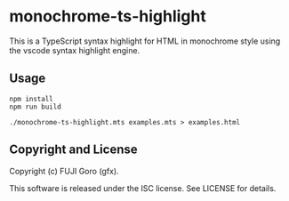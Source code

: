 # monochrome-ts-highlight

This is a TypeScript syntax highlight for HTML in monochrome style using the vscode syntax highlight engine.

## Usage

```shell
npm install
npm run build

./monochrome-ts-highlight.mts examples.mts > examples.html
```

## Copyright and License

Copyright (c) FUJI Goro (gfx).

This software is released under the ISC license. See LICENSE for details.
